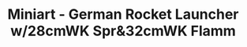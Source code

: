 ---
layout: product
title: "Miniart - German Rocket Launcher w/28cmWK Spr&32cmWK Flamm"
price: "3250" 
desc: "N/A"
img_path: "/assets/img/MI35269.jpg"
brand: "N/A"
available: false
special_offer: false
new: false
soon: false
cat: "010000"
subcat: "010100"
subsubcat: "0N/A"
sifra: "MI35269"
---